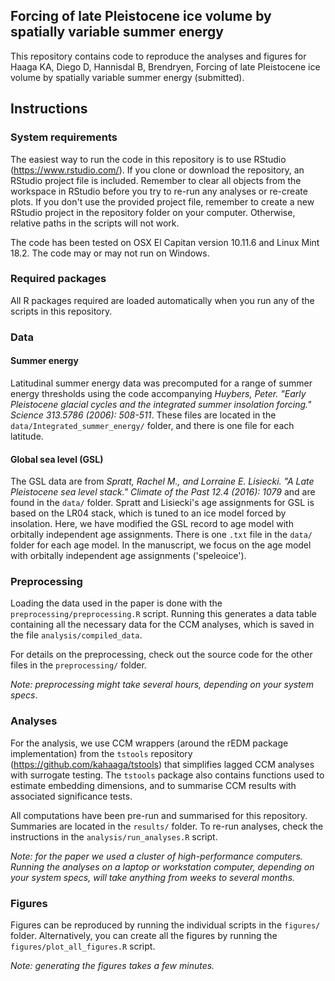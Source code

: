 ## Forcing of late Pleistocene ice volume by spatially variable summer energy
This repository contains code to reproduce the analyses and figures for Haaga KA, Diego D, Hannisdal B, Brendryen, Forcing of late Pleistocene ice volume by spatially variable summer energy (submitted).

## Instructions 

### System requirements
The easiest way to run the code in this repository is to use RStudio (https://www.rstudio.com/). If you clone or download the repository, an RStudio project file is included. Remember to clear all objects from the workspace in RStudio before you try to re-run any analyses or re-create plots. If you don't use the provided project file, remember to create a new RStudio project in the repository folder on your computer. Otherwise, relative paths in the scripts will not work.

The code has been tested on OSX El Capitan version 10.11.6 and Linux Mint 18.2. The code may or may not run on Windows.

### Required packages
All R packages required are loaded automatically when you run any of the scripts in this repository. 

### Data
#### Summer energy
Latitudinal summer energy data was precomputed for a range of summer energy thresholds using the code accompanying *Huybers, Peter. "Early Pleistocene glacial cycles and the integrated summer insolation forcing." Science 313.5786 (2006): 508-511*. These files are located in the `data/Integrated_summer_energy/` folder, and there is one file for each latitude. 

#### Global sea level (GSL)
The GSL data are from *Spratt, Rachel M., and Lorraine E. Lisiecki. "A Late Pleistocene sea level stack." Climate of the Past 12.4 (2016): 1079* and are found in the `data/` folder. Spratt and Lisiecki's age assignments for GSL is based on the LR04 stack, which is tuned to an ice model forced by insolation. Here, we have modified the GSL record to age model with orbitally independent age assignments. There is one `.txt` file in the `data/` folder for each age model. In the manuscript, we focus on the age model with orbitally independent age assignments ('speleoice'). 

### Preprocessing
Loading the data used in the paper is done with the `preprocessing/preprocessing.R` script. Running this generates a data table containing all the necessary data for the CCM analyses, which is saved in the file `analysis/compiled_data`.

For details on the preprocessing, check out the source code for the other files in the `preprocessing/` folder. 

*Note: preprocessing might take several hours, depending on your system specs*.

### Analyses
For the analysis, we use CCM wrappers (around the rEDM package implementation) from the `tstools` repository (https://github.com/kahaaga/tstools) that simplifies lagged CCM analyses with surrogate testing. The `tstools` package also contains functions used to estimate embedding dimensions, and to summarise CCM results with associated significance tests.

All computations have been pre-run and summarised for this repository. Summaries are located in the `results/` folder. To re-run analyses, check the instructions in the `analysis/run_analyses.R` script. 

*Note: for the paper we used a cluster of high-performance computers. Running the analyses on a laptop or workstation computer, depending on your system specs, will take anything from weeks to several months.*

### Figures
Figures can be reproduced by running the individual scripts in the `figures/` folder. Alternatively, you can create all the figures by running the `figures/plot_all_figures.R` script. 

*Note: generating the figures takes a few minutes.*
